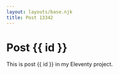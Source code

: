 ```yaml
---
layout: layouts/base.njk
title: Post 13342
---
```


# Post {{ id }}

This is post {{ id }} in my Eleventy project.
